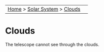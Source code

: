 <script src="/js/whatsup.js"></script>
<script type="text/javascript">
	var objectName ="Clouds"
	var objectDesc ="The telescope cannot see through the clouds"
	var objectImage="clouds.jpg"
</script>
|    |    |
|:---|---:|
|[Home](/notes/#object-notes) > [Solar System](/notes/#solar-system) > [Clouds](#clouds) | <div id=whatsup></div> |

# Clouds

The telescope cannot see through the clouds.